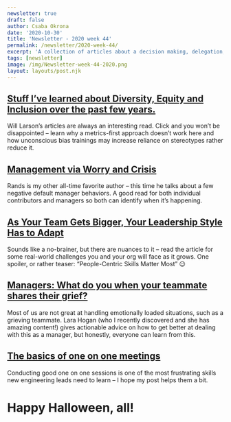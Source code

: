 ```yaml
---
newsletter: true
draft: false
author: Csaba Okrona
date: '2020-10-30'
title: 'Newsletter - 2020 week 44'
permalink: /newsletter/2020-week-44/
excerpt: 'A collection of articles about a decision making, delegation, pitfalls of servant leadership and effective goal setting.'
tags: [newsletter]
image: /img/Newsletter-week-44-2020.png
layout: layouts/post.njk
---
```


## [Stuff I’ve learned about Diversity, Equity and Inclusion over the past few years.](https://lethain.com/stuff-learned-about-dei-2020/)
Will Larson’s articles are always an interesting read. Click and you won’t be disappointed – learn why a metrics-first approach doesn’t work here and how unconscious bias trainings may increase reliance on stereotypes rather reduce it.

## [Management via Worry and Crisis](https://randsinrepose.com/archives/management-via-worry-and-crisis/)
Rands is my other all-time favorite author – this time he talks about a few negative default manager behaviors. A good read for both individual contributors and managers so both can identify when it’s happening.

## [As Your Team Gets Bigger, Your Leadership Style Has to Adapt](https://hbr.org/2019/03/as-your-team-gets-bigger-your-leadership-style-has-to-adapt)
Sounds like a no-brainer, but there are nuances to it – read the article for some real-world challenges you and your org will face as it grows. One spoiler, or rather teaser: “People-Centric Skills Matter Most” 😉

## [Managers: What do you when your teammate shares their grief?](https://larahogan.me/blog/managers-when-teammate-shares-grief/)
Most of us are not great at handling emotionally loaded situations, such as a grieving teammate. Lara Hogan (who I recently discovered and she has amazing content!) gives actionable advice on how to get better at dealing with this as a manager, but honestly, everyone can learn from this.

## [The basics of one on one meetings](https://ochronus.online/the-basics-of-one-on-ones/)
Conducting good one on one sessions is one of the most frustrating skills new engineering leads need to learn – I hope my post helps them a bit.

# Happy Halloween, all!
